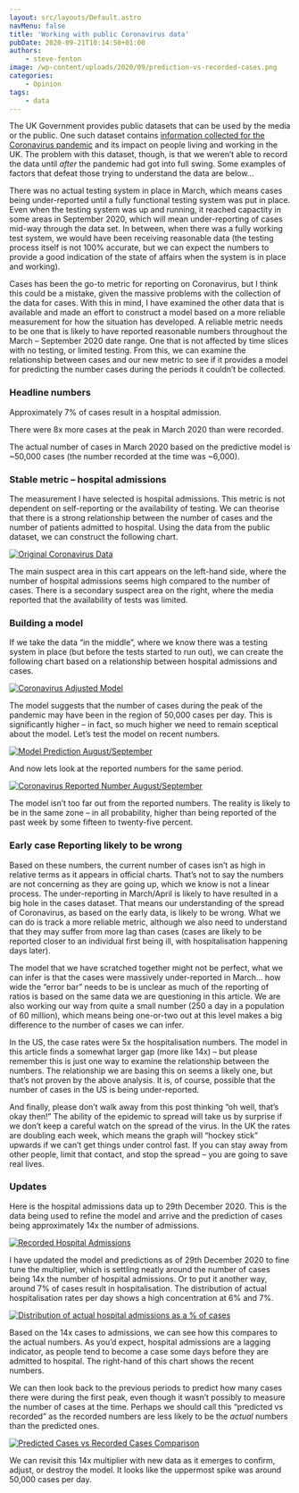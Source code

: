 ```yaml
---
layout: src/layouts/Default.astro
navMenu: false
title: 'Working with public Coronavirus data'
pubDate: 2020-09-21T10:14:50+01:00
authors:
    - steve-fenton
image: /wp-content/uploads/2020/09/prediction-vs-recorded-cases.png
categories:
    - Opinion
tags:
    - data
---
```


The UK Government provides public datasets that can be used by the media or the public. One such dataset contains [information collected for the Coronavirus pandemic](https://coronavirus.data.gov.uk/) and its impact on people living and working in the UK. The problem with this dataset, though, is that we weren’t able to record the data until *after* the pandemic had got into full swing. Some examples of factors that defeat those trying to understand the data are below…

There was no actual testing system in place in March, which means cases being under-reported until a fully functional testing system was put in place. Even when the testing system was up and running, it reached capactity in some areas in September 2020, which will mean under-reporting of cases mid-way through the data set. In between, when there was a fully working test system, we would have been receiving reasonable data (the testing process itself is not 100% accurate, but we can expect the numbers to provide a good indication of the state of affairs when the system is in place and working).

Cases has been the go-to metric for reporting on Coronavirus, but I think this could be a mistake, given the massive problems with the collection of the data for cases. With this in mind, I have examined the other data that is available and made an effort to construct a model based on a more reliable measurement for how the situation has developed. A reliable metric needs to be one that is likely to have reported reasonable numbers throughout the March – September 2020 date range. One that is not affected by time slices with no testing, or limited testing. From this, we can examine the relationship between cases and our new metric to see if it provides a model for predicting the number cases during the periods it couldn’t be collected.

### Headline numbers

Approximately 7% of cases result in a hospital admission.

There were 8x more cases at the peak in March 2020 than were recorded.

The actual number of cases in March 2020 based on the predictive model is ~50,000 cases (the number recorded at the time was ~6,000).

### Stable metric – hospital admissions

The measurement I have selected is hospital admissions. This metric is not dependent on self-reporting or the availability of testing. We can theorise that there is a strong relationship between the number of cases and the number of patients admitted to hospital. Using the data from the public dataset, we can construct the following chart.

[![Original Coronavirus Data](/img/2020/09/original-coronavirus-data.jpg)](/2020/09/working-with-public-coronavirus-data/original-coronavirus-data/)

The main suspect area in this cart appears on the left-hand side, where the number of hospital admissions seems high compared to the number of cases. There is a secondary suspect area on the right, where the media reported that the availability of tests was limited.

### Building a model

If we take the data “in the middle”, where we know there was a testing system in place (but before the tests started to run out), we can create the following chart based on a relationship between hospital admissions and cases.

[![Coronavirus Adjusted Model](/img/2020/09/coronavirus-adjusted-cases-model.jpg)](/2020/09/working-with-public-coronavirus-data/coronavirus-adjusted-cases-model/)

The model suggests that the number of cases during the peak of the pandemic may have been in the region of 50,000 cases per day. This is significantly higher – in fact, so much higher we need to remain sceptical about the model. Let’s test the model on recent numbers.

[![Model Prediction August/September](/img/2020/09/coronavirus-predicted-numbers.jpg)](/2020/09/working-with-public-coronavirus-data/coronavirus-predicted-numbers/)

And now lets look at the reported numbers for the same period.

[![Coronavirus Reported Number August/September](/img/2020/09/coronavirus-actual-numbers.jpg)](/2020/09/working-with-public-coronavirus-data/coronavirus-actual-numbers/)

The model isn’t too far out from the reported numbers. The reality is likely to be in the same zone – in all probability, higher than being reported of the past week by some fifteen to twenty-five percent.

### Early case Reporting likely to be wrong

Based on these numbers, the current number of cases isn’t as high in relative terms as it appears in official charts. That’s not to say the numbers are not concerning as they are going up, which we know is not a linear process. The under-reporting in March/April is likely to have resulted in a big hole in the cases dataset. That means our understanding of the spread of Coronavirus, as based on the early data, is likely to be wrong. What we can do is track a more reliable metric, although we also need to understand that they may suffer from more lag than cases (cases are likely to be reported closer to an individual first being ill, with hospitalisation happening days later).

The model that we have scratched together might not be perfect, what we can infer is that the cases were massively under-reported in March… how wide the “error bar” needs to be is unclear as much of the reporting of ratios is based on the same data we are questioning in this article. We are also working our way from quite a small number (250 a day in a population of 60 million), which means being one-or-two out at this level makes a big difference to the number of cases we can infer.

In the US, the case rates were 5x the hospitalisation numbers. The model in this article finds a somewhat larger gap (more like 14x) – but please remember this is just one way to examine the relationship between the numbers. The relationship we are basing this on seems a likely one, but that’s not proven by the above analysis. It is, of course, possible that the number of cases in the US is being under-reported.

And finally, please don’t walk away from this post thinking “oh well, that’s okay then!” The ability of the epidemic to spread will take us by surprise if we don’t keep a careful watch on the spread of the virus. In the UK the rates are doubling each week, which means the graph will “hockey stick” upwards if we can’t get things under control fast. If you can stay away from other people, limit that contact, and stop the spread – you are going to save real lives.

### Updates

Here is the hospital admissions data up to 29th December 2020. This is the data being used to refine the model and arrive and the prediction of cases being approximately 14x the number of admissions.

[![Recorded Hospital Admissions](/img/2020/09/recorded-hospital-admissions.png)](/2020/09/working-with-public-coronavirus-data/recorded-hospital-admissions/)

I have updated the model and predictions as of 29th December 2020 to fine tune the multiplier, which is settling neatly around the number of cases being 14x the number of hospital admissions. Or to put it another way, around 7% of cases result in hospitalisation. The distribution of actual hospitalisation rates per day shows a high concentration at 6% and 7%.

[![Distribution of actual hospital admissions as a % of cases](/img/2020/09/hospital-admission-percentage-of-cases-distribution.png)](/2020/09/working-with-public-coronavirus-data/hospital-admission-percentage-of-cases-distribution/)

Based on the 14x cases to admissions, we can see how this compares to the actual numbers. As you’d expect, hospital admissions are a lagging indicator, as people tend to become a case some days before they are admitted to hospital. The right-hand of this chart shows the recent numbers.

We can then look back to the previous periods to predict how many cases there were during the first peak, even though it wasn’t possibly to measure the number of cases at the time. Perhaps we should call this “predicted vs recorded” as the recorded numbers are less likely to be the *actual* numbers than the predicted ones.

[![Predicted Cases vs Recorded Cases Comparison](/img/2020/09/prediction-vs-recorded-cases.png)](/2020/09/working-with-public-coronavirus-data/prediction-vs-recorded-cases/)

We can revisit this 14x multiplier with new data as it emerges to confirm, adjust, or destroy the model. It looks like the uppermost spike was around 50,000 cases per day.